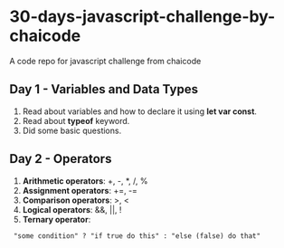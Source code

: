 # 30-days-javascript-challenge-by-chaicode
A code repo for javascript challenge from chaicode

## Day 1 - Variables and Data Types

1. Read about variables and how to declare it using **let var const**.
2. Read about **typeof** keyword.
3. Did some basic questions.


## Day 2 - Operators

1. **Arithmetic operators**: +, -, *, /, %
2. **Assignment operators**: +=, -=
3. **Comparison operators**: >, <
4. **Logical operators**: &&, ||, !
5. **Ternary operator**:
```
 "some condition" ? "if true do this" : "else (false) do that"
```
